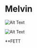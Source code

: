 # Melvin

![Alt Text](https://user-images.githubusercontent.com/110893288/183603239-1c063f90-0301-4d8b-9ee7-d09e4c973c22.png)


![Alt Text](https://c.tenor.com/8DgS448_gykAAAAM/glizzy.gif)

**FETT
